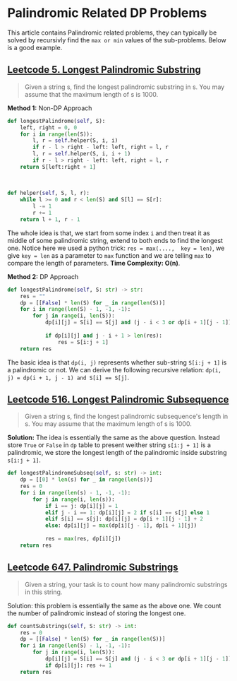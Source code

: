 # Palindromic Related DP Problems

This article contains Palindromic related problems, they can typically be solved by recursivly find the `max or min` values of the sub-problems. Below is a good example.

## [Leetcode 5. Longest Palindromic Substring](https://leetcode.com/problems/longest-palindromic-substring/)
> Given a string s, find the longest palindromic substring in s. You may assume that the maximum length of s is 1000.

**Method 1:** Non-DP Approach
```python
def longestPalindrome(self, S):
    left, right = 0, 0
    for i in range(len(S)):
        l, r = self.helper(S, i, i)
        if r - l > right - left: left, right = l, r
        l, r = self.helper(S, i, i + 1)
        if r - l > right - left: left, right = l, r
    return S[left:right + 1]
    
    
    
def helper(self, S, l, r):
    while l >= 0 and r < len(S) and S[l] == S[r]:
        l -= 1
        r += 1
    return l + 1, r - 1
```

The whole idea is that, we start from some index `i` and then treat it as middle of some palindromic string, extend to both ends to find the longest one. Notice here we used a python trick: `res = max(....,  key = len)`, we give `key = len` as a parameter to `max` function and we are telling `max` to compare the length of parameters. **Time Complexity: O(n)**.

**Method 2:** DP Approach

```python
def longestPalindrome(self, S: str) -> str:
    res = ""
    dp = [[False] * len(S) for _ in range(len(S))]
    for i in range(len(S) - 1, -1, -1):
        for j in range(i, len(S)):
            dp[i][j] = S[i] == S[j] and (j - i < 3 or dp[i + 1][j - 1])
            
            if dp[i][j] and j - i + 1 > len(res):
                res = S[i:j + 1]
    return res
```

The basic idea is that `dp(i, j)` represents whether sub-string `S[i:j + 1]` is a palindromic or not. We can derive the following recursive relation: `dp(i, j) = dp(i + 1, j - 1) and S[i] == S[j]`. 

## [Leetcode 516. Longest Palindromic Subsequence](https://leetcode.com/problems/longest-palindromic-subsequence/)
> Given a string s, find the longest palindromic subsequence's length in s. You may assume that the maximum length of s is 1000.

**Solution:** The idea is essentially the same as the above question. Instead store `True` or `False` in `dp` table to present weither string `s[i:j + 1]` is a palindromic, we store the longest length of the palindromic inside substring `s[i:j + 1]`.

```Python
def longestPalindromeSubseq(self, s: str) -> int:
    dp = [[0] * len(s) for _ in range(len(s))]
    res = 0
    for i in range(len(s) - 1, -1, -1):
        for j in range(i, len(s)):
            if i == j: dp[i][j] = 1
            elif j - i == 1: dp[i][j] = 2 if s[i] == s[j] else 1
            elif s[i] == s[j]: dp[i][j] = dp[i + 1][j - 1] + 2
            else: dp[i][j] = max(dp[i][j - 1], dp[i + 1][j])
            
            res = max(res, dp[i][j])
    return res
```

## [Leetcode 647. Palindromic Substrings](https://leetcode.com/problems/palindromic-substrings/)
> Given a string, your task is to count how many palindromic substrings in this string.

Solution: this problem is essentially the same as the above one. We count the number of palindromic instead of storing the longest one.
```python
def countSubstrings(self, S: str) -> int:
    res = 0
    dp = [[False] * len(S) for _ in range(len(S))]
    for i in range(len(S) - 1, -1, -1):
        for j in range(i, len(S)):
            dp[i][j] = S[i] == S[j] and (j - i < 3 or dp[i + 1][j - 1])
            if dp[i][j]: res += 1
    return res
```

